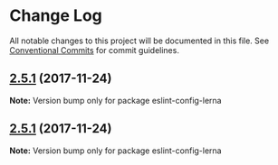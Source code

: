 # Change Log

All notable changes to this project will be documented in this file.
See [Conventional Commits](https://conventionalcommits.org) for commit guidelines.

<a name="2.5.1"></a>
## [2.5.1](https://github.com/lerna/lerna/compare/1.0.0...2.5.1) (2017-11-24)




**Note:** Version bump only for package eslint-config-lerna

<a name="2.5.1"></a>
## [2.5.1](https://github.com/lerna/lerna/compare/1.0.0...2.5.1) (2017-11-24)




**Note:** Version bump only for package eslint-config-lerna
